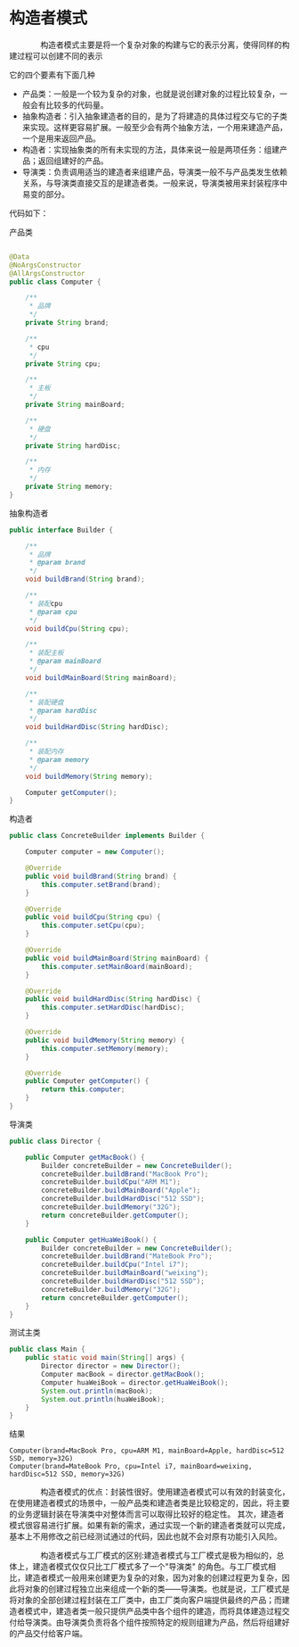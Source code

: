 # 构造者模式

&emsp;&emsp;&emsp;&emsp;构造者模式主要是将一个复杂对象的构建与它的表示分离，使得同样的构建过程可以创建不同的表示

它的四个要素有下面几种

- 产品类：一般是一个较为复杂的对象，也就是说创建对象的过程比较复杂，一般会有比较多的代码量。<br/>
- 抽象构造者：引入抽象建造者的目的，是为了将建造的具体过程交与它的子类来实现。这样更容易扩展。一般至少会有两个抽象方法，一个用来建造产品，一个是用来返回产品。<br/>
- 构造者：实现抽象类的所有未实现的方法，具体来说一般是两项任务：组建产品；返回组建好的产品。<br/>
- 导演类：负责调用适当的建造者来组建产品，导演类一般不与产品类发生依赖关系，与导演类直接交互的是建造者类。一般来说，导演类被用来封装程序中易变的部分。<br/>

代码如下：

产品类

```java

@Data
@NoArgsConstructor
@AllArgsConstructor
public class Computer {

    /**
     * 品牌
     */
    private String brand;

    /**
     * cpu
     */
    private String cpu;

    /**
     * 主板
     */
    private String mainBoard;

    /**
     * 硬盘
     */
    private String hardDisc;

    /**
     * 内存
     */
    private String memory;
}
```

抽象构造者

```java
public interface Builder {

    /**
     * 品牌
     * @param brand
     */
    void buildBrand(String brand);

    /**
     * 装配cpu
     * @param cpu
     */
    void buildCpu(String cpu);

    /**
     * 装配主板
     * @param mainBoard
     */
    void buildMainBoard(String mainBoard);

    /**
     * 装配硬盘
     * @param hardDisc
     */
    void buildHardDisc(String hardDisc);

    /**
     * 装配内存
     * @param memory
     */
    void buildMemory(String memory);

    Computer getComputer();
}
```

构造者

```java
public class ConcreteBuilder implements Builder {

    Computer computer = new Computer();

    @Override
    public void buildBrand(String brand) {
        this.computer.setBrand(brand);
    }

    @Override
    public void buildCpu(String cpu) {
        this.computer.setCpu(cpu);
    }

    @Override
    public void buildMainBoard(String mainBoard) {
        this.computer.setMainBoard(mainBoard);
    }

    @Override
    public void buildHardDisc(String hardDisc) {
        this.computer.setHardDisc(hardDisc);
    }

    @Override
    public void buildMemory(String memory) {
        this.computer.setMemory(memory);
    }

    @Override
    public Computer getComputer() {
        return this.computer;
    }
}
```

导演类

```java
public class Director {

    public Computer getMacBook() {
        Builder concreteBuilder = new ConcreteBuilder();
        concreteBuilder.buildBrand("MacBook Pro");
        concreteBuilder.buildCpu("ARM M1");
        concreteBuilder.buildMainBoard("Apple");
        concreteBuilder.buildHardDisc("512 SSD");
        concreteBuilder.buildMemory("32G");
        return concreteBuilder.getComputer();
    }

    public Computer getHuaWeiBook() {
        Builder concreteBuilder = new ConcreteBuilder();
        concreteBuilder.buildBrand("MateBook Pro");
        concreteBuilder.buildCpu("Intel i7");
        concreteBuilder.buildMainBoard("weixing");
        concreteBuilder.buildHardDisc("512 SSD");
        concreteBuilder.buildMemory("32G");
        return concreteBuilder.getComputer();
    }
}
```

测试主类

```java
public class Main {
    public static void main(String[] args) {
        Director director = new Director();
        Computer macBook = director.getMacBook();
        Computer huaWeiBook = director.getHuaWeiBook();
        System.out.println(macBook);
        System.out.println(huaWeiBook);
    }
}
```

结果

```text
Computer(brand=MacBook Pro, cpu=ARM M1, mainBoard=Apple, hardDisc=512 SSD, memory=32G)
Computer(brand=MateBook Pro, cpu=Intel i7, mainBoard=weixing, hardDisc=512 SSD, memory=32G)
```

&emsp;&emsp;&emsp;&emsp;构造者模式的优点：封装性很好。使用建造者模式可以有效的封装变化，在使用建造者模式的场景中，一般产品类和建造者类是比较稳定的，因此，将主要的业务逻辑封装在导演类中对整体而言可以取得比较好的稳定性。
其次，建造者模式很容易进行扩展。如果有新的需求，通过实现一个新的建造者类就可以完成，基本上不用修改之前已经测试通过的代码，因此也就不会对原有功能引入风险。

&emsp;&emsp;&emsp;&emsp;构造者模式与工厂模式的区别:建造者模式与工厂模式是极为相似的，总体上，建造者模式仅仅只比工厂模式多了一个"导演类"
的角色。与工厂模式相比，建造者模式一般用来创建更为复杂的对象，因为对象的创建过程更为复杂，因此将对象的创建过程独立出来组成一个新的类——导演类。也就是说，工厂模式是将对象的全部创建过程封装在工厂类中，由工厂类向客户端提供最终的产品；而建造者模式中，建造者类一般只提供产品类中各个组件的建造，而将具体建造过程交付给导演类。由导演类负责将各个组件按照特定的规则组建为产品，然后将组建好的产品交付给客户端。


